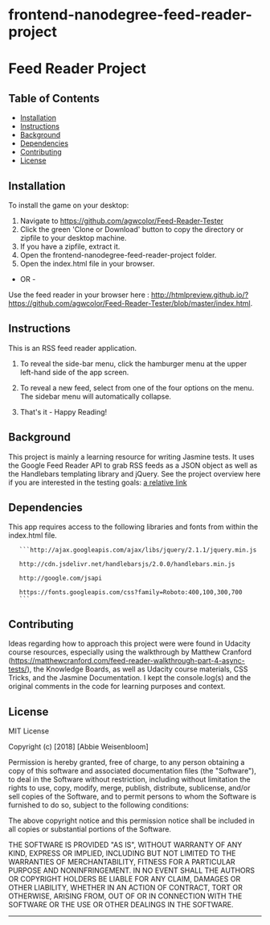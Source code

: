 frontend-nanodegree-feed-reader-project
=====================

# Feed Reader Project

## Table of Contents
* [Installation](#installation)
* [Instructions](#instructions)
* [Background](#background)
* [Dependencies](#dependencies)
* [Contributing](#contributing)
* [License](#license)

## Installation

To install the game on your desktop:
1. Navigate to https://github.com/agwcolor/Feed-Reader-Tester 
2. Click the green 'Clone or Download' button to copy the directory or zipfile to your desktop machine.
3. If you have a zipfile, extract it.
4. Open the frontend-nanodegree-feed-reader-project folder.
5. Open the index.html file in your browser.

- OR - 

Use the feed reader in your browser here : http://htmlpreview.github.io/?https://github.com/agwcolor/Feed-Reader-Tester/blob/master/index.html.

## Instructions

This is an RSS feed reader application. 

1. To reveal the side-bar menu, click the hamburger menu at the upper left-hand side of the app screen.

2. To reveal a new feed, select from one of the four options on the menu.  The sidebar menu will automatically collapse.

3. That's it - Happy Reading!   

## Background
This project is mainly a learning resource for writing Jasmine tests. It uses the Google Feed Reader API to grab RSS feeds as a JSON object as well as the Handlebars templating library and jQuery. See the project overview here if you are interested in the testing goals: [a relative link](ProjectOverview.md) 

## Dependencies
This app requires access to the following libraries and fonts from within the index.html file.

       ```http://ajax.googleapis.com/ajax/libs/jquery/2.1.1/jquery.min.js

       http://cdn.jsdelivr.net/handlebarsjs/2.0.0/handlebars.min.js

       http://google.com/jsapi

	   https://fonts.googleapis.com/css?family=Roboto:400,100,300,700
	   ```


## Contributing

Ideas regarding how to approach this project were were found in Udacity course resources, especially using the walkthrough by Matthew Cranford (https://matthewcranford.com/feed-reader-walkthrough-part-4-async-tests/), the  Knowledge Boards, as well as Udacity course materials, CSS Tricks, and the Jasmine Documentation.  I kept the console.log(s) and the original comments in the code for learning purposes and context.

## License

MIT License

Copyright (c) [2018] [Abbie Weisenbloom]

Permission is hereby granted, free of charge, to any person obtaining a copy
of this software and associated documentation files (the "Software"), to deal
in the Software without restriction, including without limitation the rights
to use, copy, modify, merge, publish, distribute, sublicense, and/or sell
copies of the Software, and to permit persons to whom the Software is
furnished to do so, subject to the following conditions:

The above copyright notice and this permission notice shall be included in all
copies or substantial portions of the Software.

THE SOFTWARE IS PROVIDED "AS IS", WITHOUT WARRANTY OF ANY KIND, EXPRESS OR
IMPLIED, INCLUDING BUT NOT LIMITED TO THE WARRANTIES OF MERCHANTABILITY,
FITNESS FOR A PARTICULAR PURPOSE AND NONINFRINGEMENT. IN NO EVENT SHALL THE
AUTHORS OR COPYRIGHT HOLDERS BE LIABLE FOR ANY CLAIM, DAMAGES OR OTHER
LIABILITY, WHETHER IN AN ACTION OF CONTRACT, TORT OR OTHERWISE, ARISING FROM,
OUT OF OR IN CONNECTION WITH THE SOFTWARE OR THE USE OR OTHER DEALINGS IN THE
SOFTWARE.

---------------------------------------



